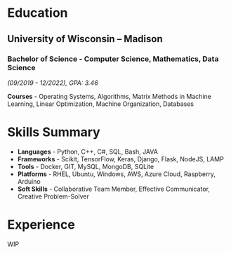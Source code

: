 
# Education

## University of Wisconsin – Madison

### Bachelor of Science - Computer Science, Mathematics, Data Science
*(09/2019 - 12/2022), GPA: 3.46*


**Courses** - Operating Systems, Algorithms, Matrix Methods in Machine Learning, Linear Optimization, Machine Organization, Databases

# Skills Summary

- **Languages** - Python, C++, C#, SQL, Bash, JAVA
- **Frameworks** - Scikit, TensorFlow, Keras, Django, Flask, NodeJS, LAMP
- **Tools** - Docker, GIT, MySQL, MongoDB, SQLite
- **Platforms** - RHEL, Ubuntu, Windows, AWS, Azure Cloud, Raspberry, Arduino
- **Soft Skills** - Collaborative Team Member, Effective Communicator, Creative Problem-Solver

# Experience

WIP
